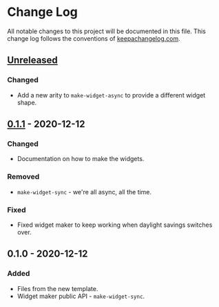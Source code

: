 # Change Log
All notable changes to this project will be documented in this file. This change log follows the conventions of [keepachangelog.com](http://keepachangelog.com/).

## [Unreleased]
### Changed
- Add a new arity to `make-widget-async` to provide a different widget shape.

## [0.1.1] - 2020-12-12
### Changed
- Documentation on how to make the widgets.

### Removed
- `make-widget-sync` - we're all async, all the time.

### Fixed
- Fixed widget maker to keep working when daylight savings switches over.

## 0.1.0 - 2020-12-12
### Added
- Files from the new template.
- Widget maker public API - `make-widget-sync`.

[Unreleased]: https://github.com/your-name/exercise/compare/0.1.1...HEAD
[0.1.1]: https://github.com/your-name/exercise/compare/0.1.0...0.1.1
